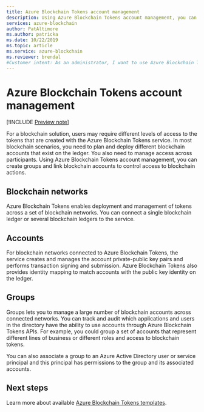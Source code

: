 ```yaml
---
title: Azure Blockchain Tokens account management
description: Using Azure Blockchain Tokens account management, you can create groups and link blockchain accounts to control access to blockchain actions.
services: azure-blockchain
author: PatAltimore
ms.author: patricka
ms.date: 10/22/2019
ms.topic: article
ms.service: azure-blockchain
ms.reviewer: brendal
#Customer intent: As an administrator, I want to use Azure Blockchain Tokens account management to control access to tokens.
---
```


# Azure Blockchain Tokens account management

[!INCLUDE [Preview note](./includes/preview.md)]

For a blockchain solution, users may require different levels of access to the tokens that are created with the Azure Blockchain Tokens service. In most blockchain scenarios, you need to plan and deploy different blockchain accounts that exist on the ledger. You also need to manage access across participants. Using Azure Blockchain Tokens account management, you can create groups and link blockchain accounts to control access to blockchain actions.

## Blockchain networks

Azure Blockchain Tokens enables deployment and management of tokens across a set of blockchain networks. You can connect a single blockchain ledger or several blockchain ledgers to the service.

## Accounts

For blockchain networks connected to Azure Blockchain Tokens, the service creates and manages the account private-public key pairs and performs transaction signing and submission. Azure Blockchain Tokens also provides identity mapping to match accounts with the public key identity on the ledger.

## Groups

Groups lets you to manage a large number of blockchain accounts across connected networks. You can track and audit which applications and users in the directory have the ability to use accounts through Azure Blockchain Tokens APIs. For example, you could group a set of accounts that represent different lines of business or different roles and access to blockchain tokens.

You can also associate a group to an Azure Active Directory user or service principal and this principal has permissions to the group and its associated accounts.  

## Next steps

Learn more about available [Azure Blockchain Tokens templates](templates.md).
